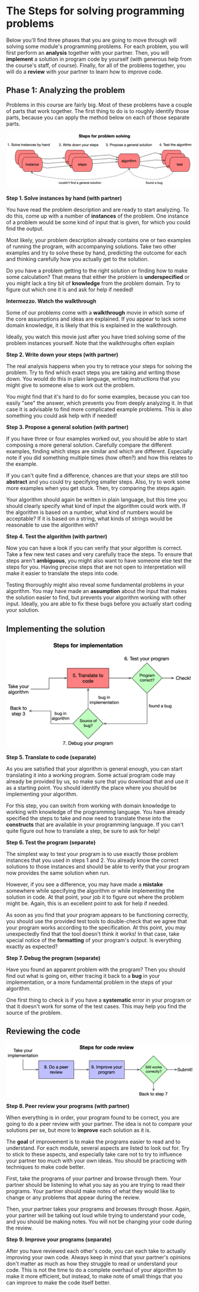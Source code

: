# The Steps for solving programming problems

Below you'll find three phases that you are going to move through will solving some module's programming problems. For each problem, you will first perform an **analysis** together with your partner. Then, you will **implement** a solution in program code by yourself (with generous help from the course's staff, of course). Finally, for all of the problems together, you will do a **review** with your partner to learn how to improve code.

## Phase 1: Analyzing the problem

Problems in this course are fairly big. Most of these problems have a couple of parts that work together. The first thing to do is to roughly identify those parts, because you can apply the method below on each of those separate parts.

![](problemsolving.png)

**Step 1. Solve instances by hand (with partner)**

You have read the problem description and are ready to start analyzing. To do this, come up with a number of **instances** of the problem. One instance of a problem would be some kind of input that is given, for which you could find the output.

Most likely, your problem description already contains one or two examples of running the program, with accompanying solutions. Take two other examples and try to solve these by hand, predicting the outcome for each and thinking carefully how you actually get to the solution.

Do you have a problem getting to the right solution or finding how to make some calculation? That means that either the problem is **underspecified** or you might lack a tiny bit of **knowledge** from the problem domain. Try to figure out which one it is and ask for help if needed!

**Intermezzo. Watch the walkthrough**

Some of our problems come with a **walkthrough** movie in which some of the core assumptions and ideas are explained. If you appear to lack some domain knowledge, it is likely that this is explained in the walkthrough.

Ideally, you watch this movie just after you have tried solving some of the problem instances yourself. Note that the walkthroughs often explain 


**Step 2. Write down your steps (with partner)**

The real analysis happens when you try to retrace your steps for solving the problem. Try to find which exact steps you are taking and writing those down. You would do this in plain language, writing instructions that you might give to someone else to work out the problem.

You might find that it's hard to do for some examples, because you can too easily "see" the answer, which prevents you from deeply analyzing it. In that case it is advisable to find more complicated example problems. This is also something you could ask help with if needed!

**Step 3. Propose a general solution (with partner)**

If you have three or four examples worked out, you should be able to start composing a more general solution. Carefully compare the different examples, finding which steps are similar and which are different. Especially note if you did something multiple times (how often?) and how this relates to the example.

If you can't quite find a difference, chances are that your steps are still too **abstract** and you could try specifying smaller steps. Also, try to work some more examples when you get stuck. Then, try comparing the steps again.

Your algorithm should again be written in plain language, but this time you should clearly specify what kind of input the algorithm could work with. If the algorithm is based on a number, what kind of numbers would be acceptable? If it is based on a string, what kinds of strings would be reasonable to use the algorithm with?

**Step 4. Test the algorithm (with partner)**

Now you can have a look if you can verify that your algorithm is correct. Take a few new test cases and very carefully trace the steps. To ensure that steps aren't **ambiguous**, you might also want to have someone else test the steps for you. Having precise steps that are not open to interpretation will make it easier to translate the steps into code.

Testing thoroughly might also reveal some fundamental problems in your algorithm. You may have made an **assumption** about the input that makes the solution easier to find, but prevents your algorithm working with other input. Ideally, you are able to fix these bugs before you actually start coding your solution.

## Implementing the solution

![](implementation.png)

**Step 5. Translate to code (separate)**

As you are satisfied that your algorithm is general enough, you can start translating it into a working program. Some actual program code may already be provided by us, so make sure that you download that and use it as a starting point. You should identify the place where you should be implementing your algorithm.

For this step, you can switch from working with domain knowledge to working with knowledge of the programming language. You have already specified the steps to take and now need to translate these into the **constructs** that are available in your programming language. If you can't quite figure out how to translate a step, be sure to ask for help!

**Step 6. Test the program (separate)**

The simplest way to test your program is to use exactly those problem instances that you used in steps 1 and 2. You already know the correct solutions to those instances and should be able to verify that your program now provides the same solution when run.

However, if you see a difference, you may have made a **mistake** somewhere while specifying the algorithm or while implementing the solution in code. At that point, your job it to figure out where the problem might be. Again, this is an excellent point to ask for help if needed.

As soon as you find that your program appears to be functioning correctly, you should use the provided test tools to double-check that we agree that your program works according to the specification. At this point, you may unexpectedly find that the tool doesn't think it works! In that case, take special notice of the **formatting** of your program's output. Is everything exactly as expected?

**Step 7. Debug the program (separate)**

Have you found an apparent problem with the program? Then you should find out what is going on, either tracing it back to a **bug** in your implementation, or a more fundamental problem in the steps of your algorithm.

One first thing to check is if you have a **systematic** error in your program or that it doesn't work for some of the test cases. This may help you find the source of the problem.

## Reviewing the code

![](codereview.png)

**Step 8. Peer review your programs (with partner)**

When everything is in order, your program found to be correct, you are going to do a peer review with your partner. The idea is not to compare your solutions per se, but more to **improve** each solution as it is.

The **goal** of improvement is to make the programs easier to read and to understand. For each module, several aspects are listed to look out for. Try to stick to these aspects, and especially take care not to try to influence your partner too much with your own ideas. You should be practicing with techniques to make code better.

First, take the programs of your partner and browse through them. Your partner should be listening to what you say as you are trying to read their programs. Your partner should make notes of what they would like to change or any problems that appear during the review.

Then, your partner takes your programs and browses through those. Again, your partner will be talking out loud while trying to understand your code, and you should be making notes. You will not be changing your code during the review.

**Step 9. Improve your programs (separate)**

After you have reviewed each other's code, you can each take to actually improving your own code. Always keep in mind that your partner's opinions don't matter as much as how they struggle to read or understand your code. This is not the time to do a complete overhaul of your algorithm to make it more efficient, but instead, to make note of small things that you can improve to make the code itself better.
